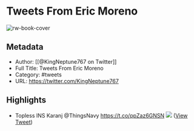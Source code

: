 # Tweets From Eric Moreno

![rw-book-cover](https://pbs.twimg.com/profile_images/1296288779024687111/ikYIKeB2.jpg)

## Metadata
- Author: [[@KingNeptune767 on Twitter]]
- Full Title: Tweets From Eric Moreno
- Category: #tweets
- URL: https://twitter.com/KingNeptune767

## Highlights
- Topless INS Karanj @ThingsNavy https://t.co/ppZaz6GNSN
  ![](https://pbs.twimg.com/media/EwIIvL1WgAAl5rb.jpg) ([View Tweet](https://twitter.com/KingNeptune767/status/1369666846614491140))
